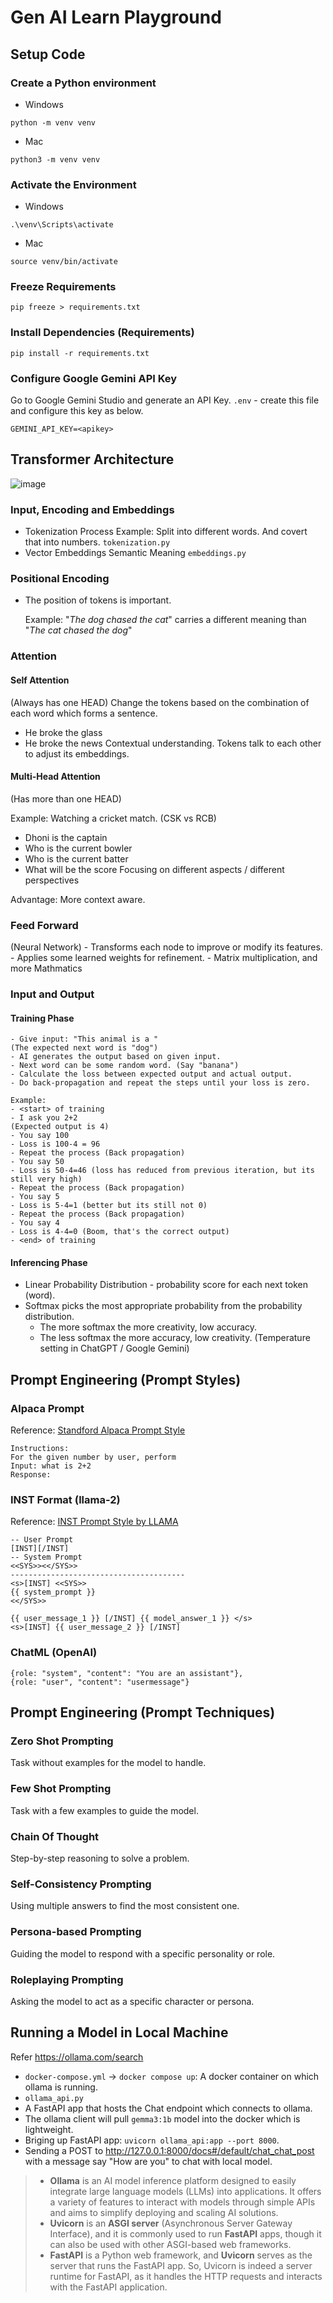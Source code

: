 # Gen AI Learn Playground

## Setup Code

### Create a Python environment

- Windows

```
python -m venv venv
```

- Mac

```
python3 -m venv venv
```

### Activate the Environment

- Windows

```
.\venv\Scripts\activate
```

- Mac

```
source venv/bin/activate
```

### Freeze Requirements

```
pip freeze > requirements.txt
```

### Install Dependencies (Requirements)

```
pip install -r requirements.txt
```

### Configure Google Gemini API Key
Go to Google Gemini Studio and generate an API Key.
`.env` - create this file and configure this key as below.
```
GEMINI_API_KEY=<apikey>
```

## Transformer Architecture

![image](https://github.com/user-attachments/assets/16b217d4-0236-47ad-90bd-eb78b20d8932)

### Input, Encoding and Embeddings

- Tokenization Process
  Example: Split into different words. And covert that into numbers.
  `tokenization.py`
- Vector Embeddings
  Semantic Meaning
  `embeddings.py`

### Positional Encoding

- The position of tokens is important.

  Example: "_The dog chased the cat_" carries a different meaning than "_The cat chased the dog_"

### Attention

#### Self Attention

(Always has one HEAD)
Change the tokens based on the combination of each word which forms a sentence. 
- He broke the glass
- He broke the news
Contextual understanding. Tokens talk to each other to adjust its embeddings.

#### Multi-Head Attention

(Has more than one HEAD)

Example: Watching a cricket match. (CSK vs RCB)

- Dhoni is the captain
- Who is the current bowler
- Who is the current batter
- What will be the score
  Focusing on different aspects / different perspectives

Advantage: More context aware.

### Feed Forward

(Neural Network) - Transforms each node to improve or modify its features. - Applies some learned weights for refinement. - Matrix multiplication, and more Mathmatics

### Input and Output

#### Training Phase

    - Give input: "This animal is a "
    (The expected next word is "dog")
    - AI generates the output based on given input.
    - Next word can be some random word. (Say "banana")
    - Calculate the loss between expected output and actual output.
    - Do back-propagation and repeat the steps until your loss is zero.

    Example:
    - <start> of training
    - I ask you 2+2
    (Expected output is 4)
    - You say 100
    - Loss is 100-4 = 96
    - Repeat the process (Back propagation)
    - You say 50
    - Loss is 50-4=46 (loss has reduced from previous iteration, but its still very high)
    - Repeat the process (Back propagation)
    - You say 5
    - Loss is 5-4=1 (better but its still not 0)
    - Repeat the process (Back propagation)
    - You say 4
    - Loss is 4-4=0 (Boom, that's the correct output)
    - <end> of training

#### Inferencing Phase

- Linear Probability Distribution - probability score for each next token (word).
- Softmax picks the most appropriate probability from the probability distribution.
  - The more softmax the more creativity, low accuracy.
  - The less softmax the more accuracy, low creativity.
    (Temperature setting in ChatGPT / Google Gemini)

## Prompt Engineering (Prompt Styles)

### Alpaca Prompt
Reference: [Standford Alpaca Prompt Style](https://github.com/tatsu-lab/stanford_alpaca)

    Instructions:
    For the given number by user, perform
    Input: what is 2+2
    Response:


### INST Format (llama-2)
Reference: [INST Prompt Style by LLAMA](https://www.llama.com/docs/model-cards-and-prompt-formats/meta-llama-2/)

    -- User Prompt
    [INST][/INST]
    -- System Prompt
    <<SYS>><</SYS>>
    ---------------------------------------
    <s>[INST] <<SYS>>
    {{ system_prompt }}
    <</SYS>>

    {{ user_message_1 }} [/INST] {{ model_answer_1 }} </s>
    <s>[INST] {{ user_message_2 }} [/INST]

### ChatML (OpenAI)

    {role: "system", "content": "You are an assistant"},
    {role: "user", "content": "usermessage"}

## Prompt Engineering (Prompt Techniques)

### Zero Shot Prompting
Task without examples for the model to handle.

### Few Shot Prompting
Task with a few examples to guide the model.

### Chain Of Thought
Step-by-step reasoning to solve a problem.

### Self-Consistency Prompting
Using multiple answers to find the most consistent one.

### Persona-based Prompting
Guiding the model to respond with a specific personality or role.

### Roleplaying Prompting
Asking the model to act as a specific character or persona.

## Running a Model in Local Machine
Refer https://ollama.com/search 
 - `docker-compose.yml` -> `docker compose up`: A docker container on which ollama is running. 
 - `ollama_api.py`
  - A FastAPI app that hosts the Chat endpoint which connects to ollama.
  - The ollama client will pull `gemma3:1b` model into the docker which is lightweight.
  - Briging up FastAPI app: `uvicorn ollama_api:app --port 8000`.
 - Sending a POST to http://127.0.0.1:8000/docs#/default/chat_chat_post with a message say "How are you" to chat with local model.
   
> - **Ollama** is an AI model inference platform designed to easily integrate large language models (LLMs) into applications. It offers a variety of features to interact with models through simple APIs and aims to simplify deploying and scaling AI solutions.
> - **Uvicorn** is an **ASGI server** (Asynchronous Server Gateway Interface), and it is commonly used to run **FastAPI** apps, though it can also be used with other ASGI-based web frameworks.
> - **FastAPI** is a Python web framework, and **Uvicorn** serves as the server that runs the FastAPI app. So, Uvicorn is indeed a server runtime for FastAPI, as it handles the HTTP requests and interacts with the FastAPI application.

 

    



